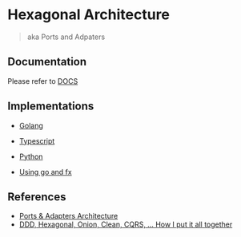 # Hexagonal Architecture

> aka Ports and Adpaters

## Documentation

Please refer to [DOCS](./DOCS.md)

## Implementations

- [Golang](./go)
- [Typescript](./ts)
- [Python](./py)

- [Using go and fx](./gofx)

## References

- [Ports & Adapters Architecture](https://herbertograca.com/2017/09/14/ports-adapters-architecture/)
- [DDD, Hexagonal, Onion, Clean, CQRS, … How I put it all together](https://herbertograca.com/2017/11/16/explicit-architecture-01-ddd-hexagonal-onion-clean-cqrs-how-i-put-it-all-together/)
